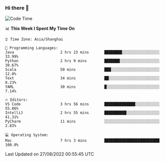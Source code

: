 ### Hi there 👋


<!--START_SECTION:waka-->
![Code Time](http://img.shields.io/badge/Code%20Time-680%20hrs%2024%20mins-blue)

📊 **This Week I Spent My Time On** 

```text
⌚︎ Time Zone: Asia/Shanghai

💬 Programming Languages: 
Java                     2 hrs 23 mins       ████████░░░░░░░░░░░░░░░░░   33.99% 
Python                   2 hrs 9 mins        ███████░░░░░░░░░░░░░░░░░░   30.67% 
Scala                    50 mins             ███░░░░░░░░░░░░░░░░░░░░░░   12.0% 
Text                     34 mins             ██░░░░░░░░░░░░░░░░░░░░░░░   8.23% 
YAML                     30 mins             █░░░░░░░░░░░░░░░░░░░░░░░░   7.14%

🔥 Editors: 
VS Code                  3 hrs 56 mins       ██████████████░░░░░░░░░░░   55.86% 
IntelliJ                 2 hrs 55 mins       ██████████░░░░░░░░░░░░░░░   41.31% 
PyCharm                  11 mins             ░░░░░░░░░░░░░░░░░░░░░░░░░   2.83%

💻 Operating System: 
Mac                      7 hrs 3 mins        █████████████████████████   100.0%

```


 Last Updated on 27/08/2022 00:55:45 UTC
<!--END_SECTION:waka-->

<!--
**SillyPasty/SillyPasty** is a ✨ _special_ ✨ repository because its `README.md` (this file) appears on your GitHub profile.

Here are some ideas to get you started:

- 🔭 I’m currently working on ...
- 🌱 I’m currently learning ...
- 👯 I’m looking to collaborate on ...
- 🤔 I’m looking for help with ...
- 💬 Ask me about ...
- 📫 How to reach me: ...
- 😄 Pronouns: ...
- ⚡ Fun fact: ...
-->


